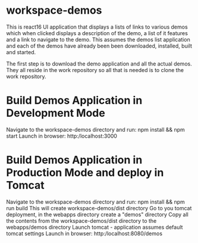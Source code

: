 # workspace-demos

This is react16 UI application that displays a lists of links to various demos which when clicked displays a description of the demo, a list of it features and a 
link to navigate to the demo.  This assumes the demos list application and each of the demos have already been been downloaded, installed, built and started.

The first step is to download the demo application and all the actual demos.  They all reside in the work repository so all that is needed is to clone the work repository.

# Build Demos Application in Development Mode
Navigate to the workspace-demos directory and run: npm install && npm start
Launch in browser: http:/localhost:3000

# Build Demos Application in Production Mode and deploy in Tomcat
Navigate to the workspace-demos directory and run: npm install && npm run build
This will create workspace-demos/dist directory
Go to you tomcat deployment, in the webapps directory create a "demos" directory 
Copy all the contents from the workspace-demos/dist directory to the webapps/demos directory
Launch tomcat - application assumes default tomcat settings
Launch in browser: http:/localhost:8080/demos

